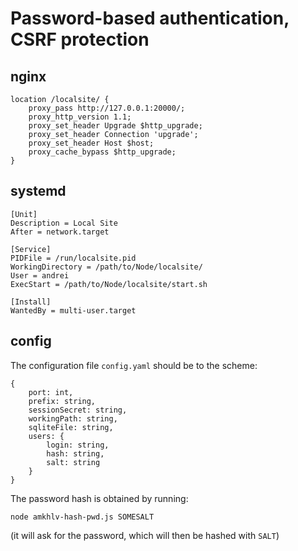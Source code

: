 # Password-based authentication, CSRF protection

## nginx

    location /localsite/ {
        proxy_pass http://127.0.0.1:20000/;
        proxy_http_version 1.1;
        proxy_set_header Upgrade $http_upgrade;
        proxy_set_header Connection 'upgrade';
        proxy_set_header Host $host;
        proxy_cache_bypass $http_upgrade;
    }

## systemd

    [Unit]
    Description = Local Site
    After = network.target
    
    [Service]
    PIDFile = /run/localsite.pid
    WorkingDirectory = /path/to/Node/localsite/
    User = andrei
    ExecStart = /path/to/Node/localsite/start.sh
    
    [Install]
    WantedBy = multi-user.target

## config

The configuration file `config.yaml` should be to the scheme:

    {
        port: int,
        prefix: string,
        sessionSecret: string,
        workingPath: string,
        sqliteFile: string,
        users: {
            login: string,
            hash: string,
            salt: string
        }
    }

The password hash is obtained by running:

    node amkhlv-hash-pwd.js SOMESALT

(it will ask for the password, which will then be hashed with `SALT`)
